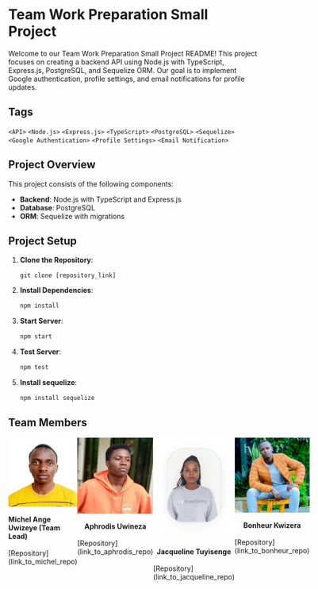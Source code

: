 # Team Work Preparation Small Project

Welcome to our Team Work Preparation Small Project README! This project focuses on creating a backend API using Node.js with TypeScript, Express.js, PostgreSQL, and Sequelize ORM. Our goal is to implement Google authentication, profile settings, and email notifications for profile updates.

## Tags

`<API>` `<Node.js>` `<Express.js>` `<TypeScript>` `<PostgreSQL>` `<Sequelize>` `<Google Authentication>` `<Profile Settings>` `<Email Notification>`

## Project Overview

This project consists of the following components:

- **Backend**: Node.js with TypeScript and Express.js
- **Database**: PostgreSQL
- **ORM**: Sequelize with migrations

## Project Setup

1. **Clone the Repository**:

   ```ssh
   git clone [repository_link]
   ```

2. **Install Dependencies**:

   ```bash
   npm install
   ```

3. **Start Server**:

   ```bash
   npm start
   ```

4. **Test Server**:

   ```bash
   npm test

   ```

5. **Install sequelize**:
   ```bash
   npm install sequelize
   ```

## Team Members

<div style="display:flex; justify-content:space-around;">
<div style="display:flex; flex-direction:column; align-items:center;">
<img src="img/michel.jpeg" alt="Michel Ange Uwizeye" width="200"/><br>
<strong>Michel Ange Uwizeye (Team Lead)</strong><br>
[Repository](link_to_michel_repo)
</div>
<div style="display:flex; flex-direction:column; align-items:center;">
<img src="img/Aphro.jpeg" alt="Aphrodis Uwineza" width="200"/><br>
<strong>Aphrodis Uwineza</strong><br>
[Repository](link_to_aphrodis_repo)
</div>
<div style="display:flex; flex-direction:column; align-items:center;">
<img src="img/profile.png" alt="Jacqueline Tuyisenge" width="200"/><br>
<strong>Jacqueline Tuyisenge</strong><br>
[Repository](link_to_jacqueline_repo)
</div>
<div style="display:flex; flex-direction:column; align-items:center;">
<img src="img/Bon.jpeg" alt="Bonheur Kwizera" width="200"/><br>
<strong>Bonheur Kwizera</strong><br>
[Repository](link_to_bonheur_repo)
</div>
</div>
